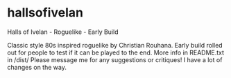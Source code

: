 # hallsofivelan
Halls of Ivelan - Roguelike - Early Build

  Classic style 80s inspired roguelike by Christian Rouhana. Early build rolled out for people to test if it can be played to the end. More info in README.txt in /dist/
  Please message me for any suggestions or critiques! I have a lot of changes on the way.
